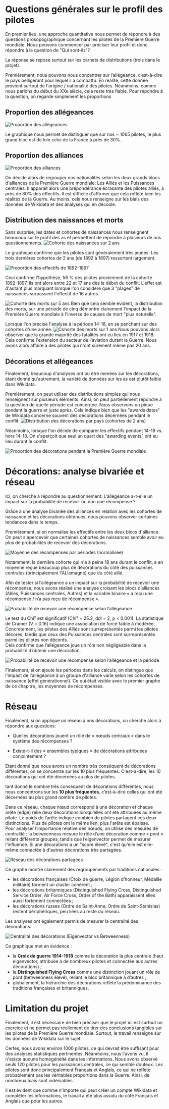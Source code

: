 # Questions générales sur le profil des pilotes

En premier lieu, une approche quantitative nous permet de répondre à des questions prosopographique concernant les pilotes de la Première Guerre mondiale. Nous pouvons commencer par préciser leur profil et donc répondre à la question de "Qui sont-ils"?

La réponse se repose surtout sur les carnets de distributions (trois dans le projet). 

Premièrement, nous pouvons nous concentrer sur l’allégeance, c’est-à-dire le pays belligérant pour lequel il a combattu. En réalité, cette donnée provient surtout de l'origine / nationalité des pilotes. Néanmoins, comme nous parlons du début du XXe siècle, cela reste très fiable. Pour répondre à la question, on regarde simplement les proportions 

## Proportion des allégeances
![Proportion des allégeances](proportion_allegeance.png "Proportion des allégeances")

Le graphique nous permet de distinguer que sur nos ~ 1065 pilotes, le plus grand bloc est de loin celui de la France à près de 30%. 

## Proportion des alliances
![Proportion des alliances](proportion_alliance.png "Proportion des alliances")

On décide alors de regrouper nos nationalités selon les deux grands blocs d'alliances de la Première Guerre mondiale: Les Alliés et les Puissances centrales. 
Il apparait alors une prépondérance écrasante des pilotes alliés, à près de 80% des effectifs. 
Il est difficile d'affirmer que cela reflète bien les réalités de la Guerre. Au moins, cela nous renseigne sur les biais des données de Wikidata et des analyses qui en découle. 


## Distribution des naissances et morts

Sans surprise, les dates et cohortes de naissances nous renseignent beaucoup sur le profil des as et permettent de répondre à plusieurs de nos questionnements. 
![Cohorte des naissances sur 2 ans](naissance_distribution_2ans.png "Cohorte des naissances sur 2 ans")

Le graphique confirme que les pilotes sont généralement très jeunes. Les trois dernières cohortes de 2 ans (de 1892 à 1897) ressortent largement. 

![Proportion des effectifs de 1892-1897](proportionsdesnaissances_1892-1897.png "Proportion des effectifs de 1892-1897")

Ceci confirme l'hypothèse, 56 % des pilotes proviennent de la cohorte 1892-1897, ils ont alors entre 22 et 17 ans dès le début du conflit.
L'effet est d'autant plus marquant lorsque l'on considère que 3 "plages" de naissances surpassent l'effectif de 16 autres. 


![Cohorte des morts sur 5 ans](distribution_morts_5ans.png "Cohorte des morts sur 5 ans")
Bien que cela semble évident, la distribution des morts, sur une période de cinq démontre clairement l'impact de la Première Guerre mondiale à l'inverse de causes de mort "plus naturelle". 


Lorsque l'on précise l'analyse à la période 14-18, en se penchant sur des cohortes d'une année.
![Cohorte des morts sur 1 ans](morts_distribution_14_18.png "Cohorte des morts sur 1 ans")
Nous pouvons alors observer que la grande majorité des fatalités ont eu lieu en 1917 et 1918. Cela confirme l'extension du secteur de l'aviation durant la Guerre. Nous avons alors affaire à des pilotes qui n'ont sûrement même pas 20 ans. 




## Décorations et allégeances
Finalement, beaucoup d'analyses ont pu être menées sur les décorations, étant donné qu'autrement, la variété de données sur les as est plutôt faible dans Wikidata.

Premièrement, on peut utiliser des distributions simples qui nous renseignent sur plusieurs éléments. Ainsi, on peut partiellement répondre à la question de quelle période est concernée. Nous observons un pique pendant la guerre et juste après. Cela indique bien que les "awards dates" de Wikidata concerne souvent des décorations décernées pendant le conflit.
![Distribution des décorations par pays (cohortes de 2 ans)](awards_distribution_2ans_pays.jpg "Distribution des décorations par pays (cohortes de 2 ans)")


Néanmoins, lorsque l'on décide de comparer les effectifs pendant 14-18 vs. hors 14-18. On s'aperçoit que seul un quart des "awarding events" ont eu lieu durant le conflit.

![Proportion des décorations pendant la Première Guerre mondiale](proportion_awards_ww1.png "Proportion des décorations pendant la Première Guerre mondiale")




# Décorations: analyse bivariée et réseau
Ici, on cherche à répondre au questionnement: L’allégeance a-t-elle un impact sur la probabilité de recevoir ou non une récompense ?


Grâce à une analyse bivariée des alliances en relation avec les cohortes de naissance et les décorations obtenues, nous pouvons observer certaines tendances dans le temps.


Premièrement, si on normalise les effectifs entre les deux blocs d'alliance. On peut s'apercevoir que certaines cohortes de naissances semble avoir eu plus de probabilités de recevoir des décorations.

![Moyenne des récompenses par périodes (normalisée)](moyenne_récompenses_périodes_normalisée.png "Moyenne des récompenses par périodes (normalisée)")

Notamment, la dernière cohorte qui n'a à peine 18 ans durant le conflit, a en moyenne reçue beaucoup plus de décorations du côté des puissances centrales (principalement l'ALlemagne) que du côté allié. 


Afin de tester si l’allégeance a un impact sur la probabilité de recevoir une récompense, nous avons réalisé une analyse croisant les blocs d’alliances (Alliés, Puissances centrales, Autres) et la variable binaire « a reçu une récompense / n’a pas reçu de récompense ». 

![Probabilité de recevoir une récompense selon l’allégeance](heatmap_award_alliance.png "Probabilité de recevoir une récompense selon l’allégeance")

Le test du Chi² est significatif (Chi² = 25.2, ddl = 2, p < 0.001). La statistique de Cramer (V = 0.16) indique une association de force faible à modérée.  
Concrètement, les pilotes des Alliés sont surreprésentés parmi les pilotes décorés, tandis que ceux des Puissances centrales sont surreprésentés parmi les pilotes non décorés.  
Cela confirme que l’allégeance joue un rôle non négligeable dans la probabilité d’obtenir une décoration.




![Probabilité de recevoir une récompense selon l’allégeance et la période](heatmap_award_alliance_periods.png "Probabilité de recevoir une récompense selon l’allégeance et la période")


Finalement, si on ajoute les périodes dans les calculs, on distingue que l'impact de l'allégeance à un groupe d'alliance varie selon les cohortes de naissance (effet générationnel). Ce qui était visible avec le premier graphe de ce chapitre, les moyennes de récompenses. 


# Réseau

Finalement, si on applique un réseau à nos décorations, on cherche alors à répondre aux questions:

* Quelles décorations jouent un rôle de « nœuds centraux » dans le système des récompenses ?

* Existe-t-il des « ensembles typiques » de décorations attribuées conjointement ?



Etant donné que nous avons un nombre très conséquent de décorations différentes, on se concentre sur les 10 plus fréquentes. C'est-à-dire, les 10 décorations qui ont été décernées au plus de pilotes. 


tant donné le nombre très conséquent de décorations différentes, nous nous concentrons sur les **10 plus fréquentes**, c’est-à-dire celles qui ont été décernées au plus grand nombre de pilotes.

Dans ce réseau, chaque nœud correspond à une décoration et chaque arête (edge) relie deux décorations lorsqu’elles ont été attribuées au même pilote. Le poids de l’arête indique combien de pilotes partagent ces deux distinctions. Plus de pilotes ont le même lien, plus l'arête est épaisse.   
Pour analyser l’importance relative des nœuds, on utilise des mesures de centralité : la betweenness mesure le rôle d’une décoration comme « pont » reliant différents groupes, tandis que l’eigenvector permet de mesurer l'influence. Si une décorations a un "score élevé", c'est qu'elle est elle-même connectée à d'autres décorations très partagées. 


![Réseau des décorations partagées](network_awards_graph.png "Réseau des décorations partagées")

Ce graphe montre clairement des regroupements par traditions nationales :
- les décorations françaises (Croix de guerre, Légion d’honneur, Médaille militaire) forment un cluster cohérent ;
- les décorations britanniques (Distinguished Flying Cross, Distinguished Service Order, Air Force Cross, Order of the Bath) apparaissent elles aussi fortement connectées ;
- les décorations russes (Ordre de Saint-Anne, Ordre de Saint-Stanislas) restent périphériques, peu liées au reste du réseau.

Les analyses ont également permis de mesurer la centralité des décorations.

![Centralité des décorations (Eigenvector vs Betweenness)](network_scatterplot.png "Centralité des décorations (Eigenvector vs Betweenness)")

Ce graphique met en évidence :
- la **Croix de guerre 1914-1918** comme la décoration la plus centrale (haut eigenvector, attribuée à de nombreux pilotes et connectée aux autres décorations) ;
- le **Distinguished Flying Cross** comme une distinction jouant un rôle de pont (betweenness élevé), reliant le bloc britannique à d’autres ;
- globalement, la hiérarchie des décorations reflète la prédominance des traditions françaises et britanniques.





# Limitation du projet
Finalement, il est nécessaire de bien préciser que le projet ici est surtout un exercice et ne permet pas réellement de tirer des conclusions tangibles sur les pilotes de la Première Guerre mondiale. Surtout, le travail renseigne sur les données de Wikidata sur le sujet.

Certes, nous avons environ 1000 pilotes, ce qui devrait être suffisant pour des analyses statistiques pertinentes. Néanmoins, nous l'avons vu, il n'existe aucune homogénéité dans les informations. Nous avons observé seuls 120 pilotes pour les puissances centrales, ce qui semble douteux. Les pilotes sont donc principalement Français et Anglais, ce qui ne reflète probablement pas les véritables proportions dans la Guerre. Ainsi, de nombreux biais sont indéniables. 

Il est évident que comme n'importe qui peut créer un compte Wikidata et compléter les informations, le travail a été plus assidu du côté Français et Anglais que pour les autres. 
